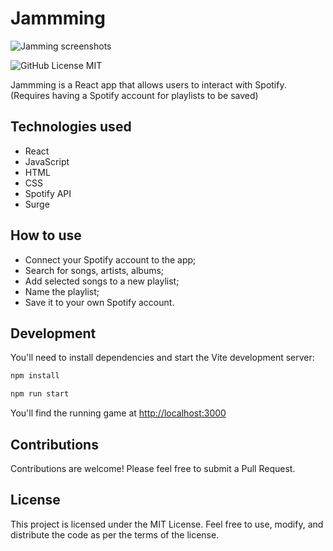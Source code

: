 # Jammming

![Jamming screenshots](https://github.com/ikorotkaya/jammming/blob/b880b91df50e6bb767219c6a7b32335b7f077a19/jammming.png?raw=true)

![GitHub License MIT](https://img.shields.io/github/license/sqlhabit/sql_schema_visualizer?color=%2347A3F3)

Jammming is a React app that allows users to interact with Spotify. 
(Requires having a Spotify account for playlists to be saved)

## Technologies used

- React 
- JavaScript
- HTML
- CSS
- Spotify API
- Surge

## How to use

- Connect your Spotify account to the app;
- Search for songs, artists, albums;
- Add selected songs to a new playlist;
- Name the playlist;
- Save it to your own Spotify account.

## Development

You'll need to install dependencies and start the Vite development server:

```sh
npm install

npm run start
```

You'll find the running game at [http://localhost:3000](http://localhost:3000/)

## Contributions

Contributions are welcome! Please feel free to submit a Pull Request.

## License

This project is licensed under the MIT License. Feel free to use, modify, and distribute the code as per the terms of the license.